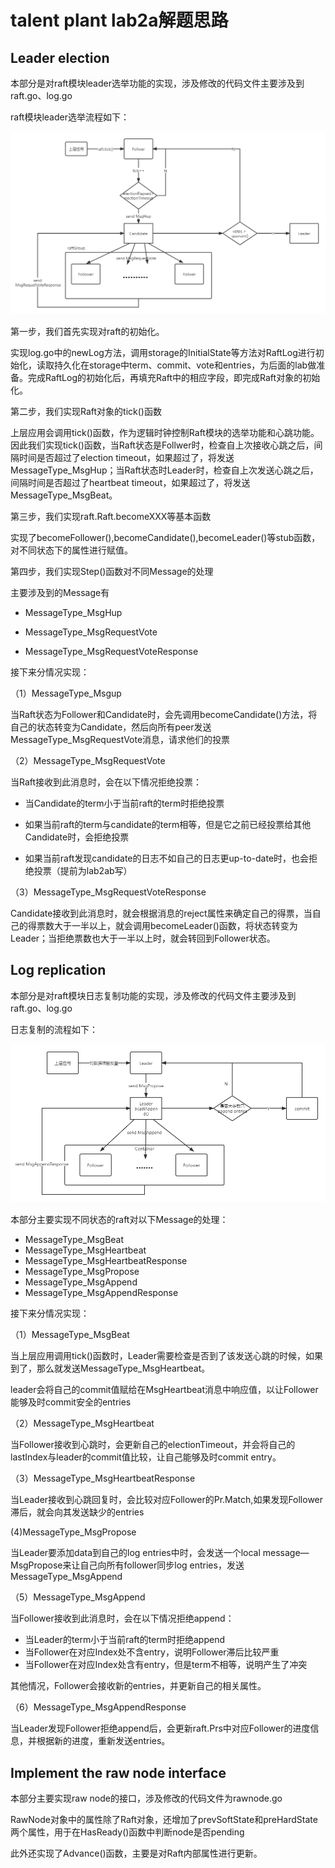 # talent plant lab2a解题思路

## Leader election

本部分是对raft模块leader选举功能的实现，涉及修改的代码文件主要涉及到raft.go、log.go

raft模块leader选举流程如下：

![](../imgs/solution/leader%20election.jpg)

第一步，我们首先实现对raft的初始化。

实现log.go中的newLog方法，调用storage的InitialState等方法对RaftLog进行初始化，读取持久化在storage中term、commit、vote和entries，为后面的lab做准备。完成RaftLog的初始化后，再填充Raft中的相应字段，即完成Raft对象的初始化。



第二步，我们实现Raft对象的tick()函数

上层应用会调用tick()函数，作为逻辑时钟控制Raft模块的选举功能和心跳功能。因此我们实现tick()函数，当Raft状态是Follwer时，检查自上次接收心跳之后，间隔时间是否超过了election timeout，如果超过了，将发送MessageType_MsgHup；当Raft状态时Leader时，检查自上次发送心跳之后，间隔时间是否超过了heartbeat timeout，如果超过了，将发送MessageType_MsgBeat。



第三步，我们实现raft.Raft.becomeXXX等基本函数

实现了becomeFollower(),becomeCandidate(),becomeLeader()等stub函数，对不同状态下的属性进行赋值。



第四步，我们实现Step()函数对不同Message的处理

主要涉及到的Message有

- MessageType_MsgHup

- MessageType_MsgRequestVote

- MessageType_MsgRequestVoteResponse

  

接下来分情况实现：

（1）MessageType_Msgup

当Raft状态为Follower和Candidate时，会先调用becomeCandidate()方法，将自己的状态转变为Candidate，然后向所有peer发送MessageType_MsgRequestVote消息，请求他们的投票

（2）MessageType_MsgRequestVote

当Raft接收到此消息时，会在以下情况拒绝投票：

- 当Candidate的term小于当前raft的term时拒绝投票

- 如果当前raft的term与candidate的term相等，但是它之前已经投票给其他Candidate时，会拒绝投票

- 如果当前raft发现candidate的日志不如自己的日志更up-to-date时，也会拒绝投票（提前为lab2ab写）

（3）MessageType_MsgRequestVoteResponse

Candidate接收到此消息时，就会根据消息的reject属性来确定自己的得票，当自己的得票数大于一半以上，就会调用becomeLeader()函数，将状态转变为Leader；当拒绝票数也大于一半以上时，就会转回到Follower状态。



## Log replication

本部分是对raft模块日志复制功能的实现，涉及修改的代码文件主要涉及到raft.go、log.go

日志复制的流程如下：

![Log Replication](../imgs/solution/log%20replication.jpg)

本部分主要实现不同状态的raft对以下Message的处理：

- MessageType_MsgBeat
- MessageType_MsgHeartbeat
- MessageType_MsgHeartbeatResponse
- MessageType_MsgPropose
- MessageType_MsgAppend
- MessageType_MsgAppendResponse



接下来分情况实现：

（1）MessageType_MsgBeat

当上层应用调用tick()函数时，Leader需要检查是否到了该发送心跳的时候，如果到了，那么就发送MessageType_MsgHeartbeat。

leader会将自己的commit值赋给在MsgHeartbeat消息中响应值，以让Follower能够及时commit安全的entries

（2）MessageType_MsgHeartbeat

当Follower接收到心跳时，会更新自己的electionTimeout，并会将自己的lastIndex与leader的commit值比较，让自己能够及时commit entry。

（3）MessageType_MsgHeartbeatResponse

当Leader接收到心跳回复时，会比较对应Follower的Pr.Match,如果发现Follower滞后，就会向其发送缺少的entries

 (4)MessageType_MsgPropose

当Leader要添加data到自己的log entries中时，会发送一个local message—MsgPropose来让自己向所有follower同步log entries，发送MessageType_MsgAppend

（5）MessageType_MsgAppend

当Follower接收到此消息时，会在以下情况拒绝append：

- 当Leader的term小于当前raft的term时拒绝append
- 当Follower在对应Index处不含entry，说明Follower滞后比较严重
- 当Follower在对应Index处含有entry，但是term不相等，说明产生了冲突

其他情况，Follower会接收新的entries，并更新自己的相关属性。

（6）MessageType_MsgAppendResponse

当Leader发现Follower拒绝append后，会更新raft.Prs中对应Follower的进度信息，并根据新的进度，重新发送entries。



## Implement the raw node interface

本部分主要实现raw node的接口，涉及修改的代码文件为rawnode.go

RawNode对象中的属性除了Raft对象，还增加了prevSoftState和preHardState两个属性，用于在HasReady()函数中判断node是否pending

此外还实现了Advance()函数，主要是对Raft内部属性进行更新。

